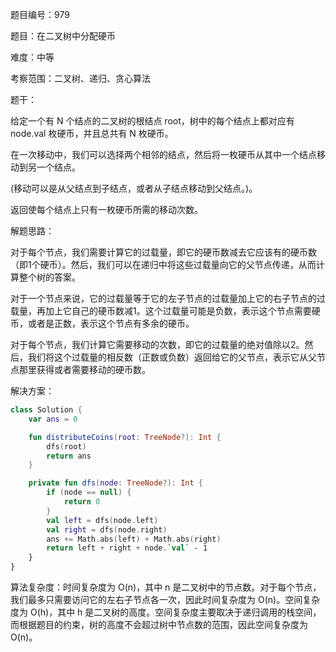 题目编号：979

题目：在二叉树中分配硬币

难度：中等

考察范围：二叉树、递归、贪心算法

题干：

给定一个有 N 个结点的二叉树的根结点 root，树中的每个结点上都对应有 node.val 枚硬币，并且总共有 N 枚硬币。

在一次移动中，我们可以选择两个相邻的结点，然后将一枚硬币从其中一个结点移动到另一个结点。 

(移动可以是从父结点到子结点，或者从子结点移动到父结点。)。

返回使每个结点上只有一枚硬币所需的移动次数。

解题思路：

对于每个节点，我们需要计算它的过载量，即它的硬币数减去它应该有的硬币数（即1个硬币）。然后，我们可以在递归中将这些过载量向它的父节点传递，从而计算整个树的答案。

对于一个节点来说，它的过载量等于它的左子节点的过载量加上它的右子节点的过载量，再加上它自己的硬币数减1。这个过载量可能是负数，表示这个节点需要硬币，或者是正数，表示这个节点有多余的硬币。

对于每个节点，我们计算它需要移动的次数，即它的过载量的绝对值除以2。然后，我们将这个过载量的相反数（正数或负数）返回给它的父节点，表示它从父节点那里获得或者需要移动的硬币数。

解决方案：

```kotlin
class Solution {
    var ans = 0

    fun distributeCoins(root: TreeNode?): Int {
        dfs(root)
        return ans
    }

    private fun dfs(node: TreeNode?): Int {
        if (node == null) {
            return 0
        }
        val left = dfs(node.left)
        val right = dfs(node.right)
        ans += Math.abs(left) + Math.abs(right)
        return left + right + node.`val` - 1
    }
}
```

算法复杂度：时间复杂度为 O(n)，其中 n 是二叉树中的节点数。对于每个节点，我们最多只需要访问它的左右子节点各一次，因此时间复杂度为 O(n)。空间复杂度为 O(h)，其中 h 是二叉树的高度。空间复杂度主要取决于递归调用的栈空间，而根据题目的约束，树的高度不会超过树中节点数的范围，因此空间复杂度为 O(n)。